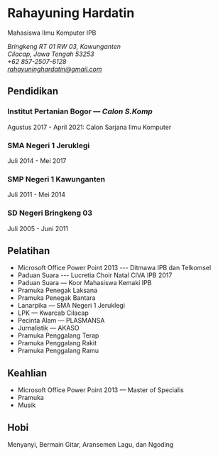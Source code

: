 # Rahayuning Hardatin

Mahasiswa Ilmu Komputer IPB

*Bringkeng RT 01 RW 03, Kawunganten*<br>
*Cilacap, Jawa Tengah 53253*<br>
*+62 857-2507-6128*<br>
*rahayuninghardatin@gmail.com*

## Pendidikan
### Institut Pertanian Bogor — *Calon S.Komp*

Agustus 2017 - April 2021: Calon Sarjana Ilmu Komputer
### SMA Negeri 1 Jeruklegi

Juli 2014 - Mei 2017
### SMP Negeri 1 Kawunganten

Juli 2011 - Mei 2014
### SD Negeri Bringkeng 03

Juli 2005 - Juni 2011

## Pelatihan

- Microsoft Office Power Point 2013 --- Ditmawa IPB dan Telkomsel
- Paduan Suara --- Lucretia Choir Natal CIVA IPB 2017
- Paduan Suara — Koor Mahasiswa Kemaki IPB
- Pramuka Penegak Laksana
- Pramuka Penegak Bantara
- Lanarpika — SMA Negeri 1 Jeruklegi
- LPK — Kwarcab Cilacap
- Pecinta Alam — PLASMANSA
- Jurnalistik — AKASO
- Pramuka Penggalang Terap
- Pramuka Penggalang Rakit
- Pramuka Penggalang Ramu


## Keahlian

- Microsoft Office Power Point 2013 — Master of Specialis
- Pramuka
- Musik


## Hobi

Menyanyi, Bermain Gitar, Aransemen Lagu, dan Ngoding
